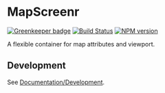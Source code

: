 <!-- {{Top}} -->
# MapScreenr

[![Greenkeeper badge](https://badges.greenkeeper.io/FullScreenShenanigans/MapScreenr.svg)](https://greenkeeper.io/)
[![Build Status](https://travis-ci.org/FullScreenShenanigans/MapScreenr.svg?branch=master)](https://travis-ci.org/FullScreenShenanigans/MapScreenr)
[![NPM version](https://badge.fury.io/js/mapscreenr.svg)](http://badge.fury.io/js/mapscreenr)

A flexible container for map attributes and viewport.
<!-- {{/Top}} -->

<!-- {{Development}} -->
## Development

See [Documentation/Development](https://github.com/FullScreenShenanigans/Documentation).


<!-- {{/Development}} -->
